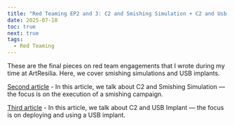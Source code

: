```yaml
---
title: "Red Teaming EP2 and 3: C2 and Smishing Simulation + C2 and Usb Implant"
date: 2025-07-18
toc: true
next: true
tags:
  - Red Teaming
---
```



These are the final pieces on red team engagements that I wrote during my time at ArtResilia. Here, we cover smishing simulations and USB implants.

[Second article](https://www.artresilia.com/red-teaming-ep2-c2-and-smishing-simulation/) - In this article, we talk about C2 and Smishing Simulation — the focus is on the execution of a smishing campaign.

[Third article](https://www.artresilia.com/red-teaming-ep3-c2-and-usb-implant/) - In this article, we talk about C2 and USB Implant — the focus is on deploying and using a USB implant.